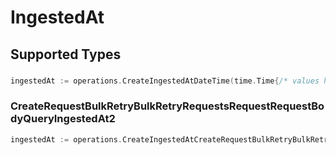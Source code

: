 # IngestedAt


## Supported Types

### 

```go
ingestedAt := operations.CreateIngestedAtDateTime(time.Time{/* values here */})
```

### CreateRequestBulkRetryBulkRetryRequestsRequestRequestBodyQueryIngestedAt2

```go
ingestedAt := operations.CreateIngestedAtCreateRequestBulkRetryBulkRetryRequestsRequestRequestBodyQueryIngestedAt2(operations.CreateRequestBulkRetryBulkRetryRequestsRequestRequestBodyQueryIngestedAt2{/* values here */})
```

